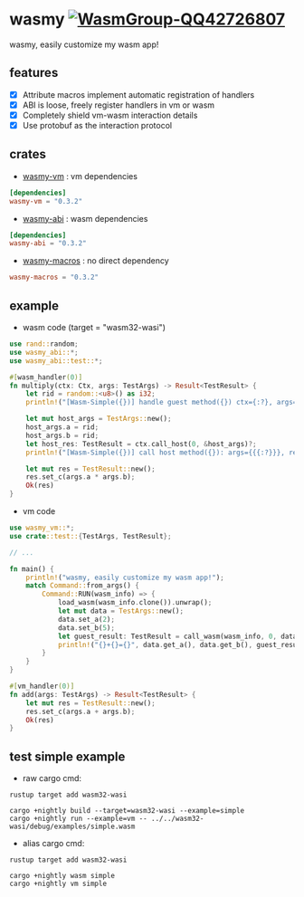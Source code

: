 # wasmy [![WasmGroup-QQ42726807](https://img.shields.io/badge/WasmGroup-QQ42726807-27a5ea.svg?style=flat-square)](https://jq.qq.com/?_wv=1027&k=dSmP3goX)

wasmy, easily customize my wasm app!

## features

- [x] Attribute macros implement automatic registration of handlers
- [x] ABI is loose, freely register handlers in vm or wasm
- [x] Completely shield vm-wasm interaction details
- [x] Use protobuf as the interaction protocol

## crates

- [wasmy-vm](https://docs.rs/wasmy-vm/latest/wasmy_vm/index.html) : vm dependencies

```toml
[dependencies]
wasmy-vm = "0.3.2"
```

- [wasmy-abi](https://docs.rs/wasmy-abi/latest/wasmy_abi/index.html) : wasm dependencies

```toml
[dependencies]
wasmy-abi = "0.3.2"
```

- [wasmy-macros](https://docs.rs/wasmy-macros/latest/wasmy_macros/index.html) : no direct dependency

```toml
wasmy-macros = "0.3.2"
```

## example

- wasm code (target = "wasm32-wasi")

```rust
use rand::random;
use wasmy_abi::*;
use wasmy_abi::test::*;

#[wasm_handler(0)]
fn multiply(ctx: Ctx, args: TestArgs) -> Result<TestResult> {
    let rid = random::<u8>() as i32;
    println!("[Wasm-Simple({})] handle guest method({}) ctx={:?}, args={{{:?}}}", rid, 0, ctx, args);

    let mut host_args = TestArgs::new();
    host_args.a = rid;
    host_args.b = rid;
    let host_res: TestResult = ctx.call_host(0, &host_args)?;
    println!("[Wasm-Simple({})] call host method({}): args={{{:?}}}, result={}", rid, 0, host_res, host_res.get_c());

    let mut res = TestResult::new();
    res.set_c(args.a * args.b);
    Ok(res)
}
```

- vm code

```rust
use wasmy_vm::*;
use crate::test::{TestArgs, TestResult};

// ...

fn main() {
    println!("wasmy, easily customize my wasm app!");
    match Command::from_args() {
        Command::RUN(wasm_info) => {
            load_wasm(wasm_info.clone()).unwrap();
            let mut data = TestArgs::new();
            data.set_a(2);
            data.set_b(5);
            let guest_result: TestResult = call_wasm(wasm_info, 0, data.clone()).unwrap();
            println!("{}+{}={}", data.get_a(), data.get_b(), guest_result.get_c())
        }
    }
}

#[vm_handler(0)]
fn add(args: TestArgs) -> Result<TestResult> {
    let mut res = TestResult::new();
    res.set_c(args.a + args.b);
    Ok(res)
}
```

## test simple example

- raw cargo cmd:

```shell
rustup target add wasm32-wasi

cargo +nightly build --target=wasm32-wasi --example=simple
cargo +nightly run --example=vm -- ../../wasm32-wasi/debug/examples/simple.wasm
```

- alias cargo cmd:

```shell
rustup target add wasm32-wasi

cargo +nightly wasm simple
cargo +nightly vm simple
```

